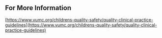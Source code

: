 ## **For More Information**
[https://www.vumc.org/childrens-quality-safety/quality-clinical-practice-guidelines](https://www.vumc.org/childrens-quality-safety/quality-clinical-practice-guidelines)